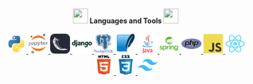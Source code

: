 
<!--Languages & Tools --> 
<h4 align="center"> <img src="https://user-images.githubusercontent.com/74038190/212284087-bbe7e430-757e-4901-90bf-4cd2ce3e1852.gif" style=" width:30px; height:30px;" /> Languages and Tools <img src="https://user-images.githubusercontent.com/74038190/212284087-bbe7e430-757e-4901-90bf-4cd2ce3e1852.gif" style=" width:30px; height:30px;" /> </h4>
<div align="center"> 
   
  <a href="https://www.python.org" target="_blank"> <img src="https://raw.githubusercontent.com/devicons/devicon/55609aa5bd817ff167afce0d965585c92040787a/icons/python/python-original.svg" alt="python" width="40" height="40"/> </a> 
  <a href="https://jupyter.org/" target="_blank"> <img src="https://github.com/devicons/devicon/blob/master/icons/jupyter/jupyter-original-wordmark.svg" alt="jupyter" width="40" height="40"/> </a>
  <a href="https://flask.palletsprojects.com" target="_blank"> <img src="https://raw.githubusercontent.com/tandpfun/skill-icons/main/icons/Flask-Dark.svg" alt="flask" width="40" height="40"/> </a>
  <a href="https://www.djangoproject.com/" target="_blank"> <img src="https://raw.githubusercontent.com/devicons/devicon/master/icons/django/django-plain-wordmark.svg" alt="django" width="40" height="40"/> </a>
  <a href="https://www.postgresql.org/" target="_blank"> <img src="https://raw.githubusercontent.com/devicons/devicon/master/icons/postgresql/postgresql-plain-wordmark.svg" alt="PostgreSQL" width="40" height="40"/> </a>
  <a href="https://www.sqlite.org/index.html/" target="_blank"> <img src="https://github.com/devicons/devicon/blob/master/icons/sqlite/sqlite-original.svg" alt="SQLite" width="40" height="40"/> </a> 
  <a href="https://www.java.com/" target="_blank"> <img src="https://raw.githubusercontent.com/devicons/devicon/master/icons/java/java-original-wordmark.svg" alt="Java" width="40" height="40"/> </a>
  <a href="https://spring.io/projects/spring-boot" target="_blank"> <img src="https://raw.githubusercontent.com/devicons/devicon/master/icons/spring/spring-original-wordmark.svg" alt="Spring Boot" width="40" height="40"/> </a>
  <a href="https://www.php.net/" target="_blank"> <img src="https://raw.githubusercontent.com/devicons/devicon/master/icons/php/php-original.svg" alt="PHP" width="40" height="40"/> </a>
  <a href="https://www.javascript.com/" target="_blank"> <img src="https://raw.githubusercontent.com/devicons/devicon/55609aa5bd817ff167afce0d965585c92040787a/icons/javascript/javascript-original.svg" alt="javascript" width="40" height="40"/> </a>
  <a href="https://react.dev/" target="_blank"> <img src="https://raw.githubusercontent.com/devicons/devicon/55609aa5bd817ff167afce0d965585c92040787a/icons/react/react-original.svg" alt="react" width="40" height="40"/> </a>
  <a href="https://developer.mozilla.org/en-US/docs/Web/HTML" target="_blank"> <img src="https://github.com/devicons/devicon/blob/master/icons/html5/html5-original-wordmark.svg" alt="html5" width="40" height="40"/> </a>
  <a href="https://developer.mozilla.org/en-US/docs/Web/CSS" target="_blank"> <img src="https://github.com/devicons/devicon/blob/master/icons/css3/css3-original-wordmark.svg" alt="css3" width="40" height="40"/> </a>
  <a href="https://tailwindcss.com/" > <img src="https://github.com/devicons/devicon/blob/master/icons/tailwindcss/tailwindcss-original.svg" alt="tailwindcss" width="40" height="40" />
   
</div>



